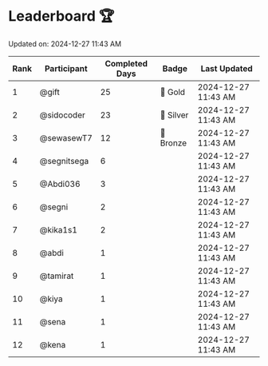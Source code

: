 # Leaderboard 🏆

Updated on: 2024-12-27 11:43 AM

| Rank | Participant       | Completed Days | Badge      | Last Updated         |
|------|-------------------|----------------|------------|----------------------|
| 1    | @gift             | 25             | 🏅 Gold     | 2024-12-27 11:43 AM |
| 2    | @sidocoder        | 23             | 🥈 Silver   | 2024-12-27 11:43 AM |
| 3    | @sewasewT7        | 12             | 🥉 Bronze   | 2024-12-27 11:43 AM |
| 4    | @segnitsega       | 6              |            | 2024-12-27 11:43 AM |
| 5    | @Abdi036          | 3              |            | 2024-12-27 11:43 AM |
| 6    | @segni            | 2              |            | 2024-12-27 11:43 AM |
| 7    | @kika1s1          | 2              |            | 2024-12-27 11:43 AM |
| 8    | @abdi             | 1              |            | 2024-12-27 11:43 AM |
| 9    | @tamirat          | 1              |            | 2024-12-27 11:43 AM |
| 10   | @kiya             | 1              |            | 2024-12-27 11:43 AM |
| 11   | @sena             | 1              |            | 2024-12-27 11:43 AM |
| 12   | @kena             | 1              |            | 2024-12-27 11:43 AM |
